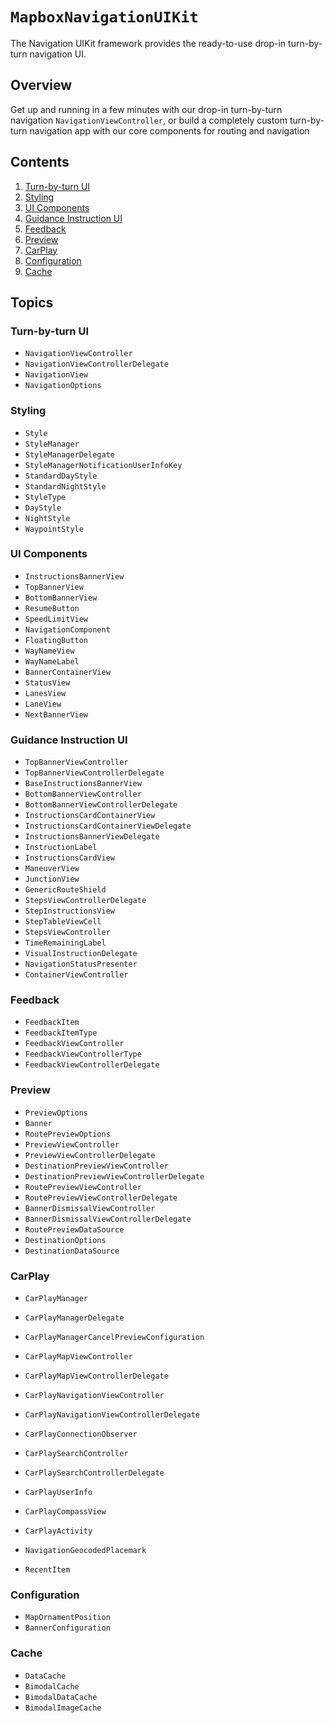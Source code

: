 # ``MapboxNavigationUIKit``

The Navigation UIKit framework provides the ready-to-use drop-in turn-by-turn navigation UI.

## Overview

Get up and running in a few minutes with our drop-in turn-by-turn navigation ``NavigationViewController``, or build a completely custom turn-by-turn navigation app with our core components for routing and navigation

## Contents

1. [Turn-by-turn UI](#turn-by-turn-ui)
1. [Styling](#styling)
1. [UI Components](#ui-components)
1. [Guidance Instruction UI](#guidance-instruction-ui)
1. [Feedback](#feedback)
1. [Preview](#preview)
1. [CarPlay](#carplay)
1. [Configuration](#configuration)
1. [Cache](#cache)

## Topics

### Turn-by-turn UI

- ``NavigationViewController``
- ``NavigationViewControllerDelegate``
- ``NavigationView``
- ``NavigationOptions``

### Styling

- ``Style``
- ``StyleManager``
- ``StyleManagerDelegate``
- ``StyleManagerNotificationUserInfoKey``
- ``StandardDayStyle``
- ``StandardNightStyle``
- ``StyleType``
- ``DayStyle``
- ``NightStyle``
- ``WaypointStyle``

### UI Components

- ``InstructionsBannerView``
- ``TopBannerView``
- ``BottomBannerView``
- ``ResumeButton``
- ``SpeedLimitView``
- ``NavigationComponent``
- ``FloatingButton``
- ``WayNameView``
- ``WayNameLabel``
- ``BannerContainerView``
- ``StatusView``
- ``LanesView``
- ``LaneView``
- ``NextBannerView``

### Guidance Instruction UI

- ``TopBannerViewController``
- ``TopBannerViewControllerDelegate``
- ``BaseInstructionsBannerView``
- ``BottomBannerViewController``
- ``BottomBannerViewControllerDelegate``
- ``InstructionsCardContainerView``
- ``InstructionsCardContainerViewDelegate``
- ``InstructionsBannerViewDelegate``
- ``InstructionLabel``
- ``InstructionsCardView``
- ``ManeuverView``
- ``JunctionView``
- ``GenericRouteShield``
- ``StepsViewControllerDelegate``
- ``StepInstructionsView``
- ``StepTableViewCell``
- ``StepsViewController``
- ``TimeRemainingLabel``
- ``VisualInstructionDelegate``
- ``NavigationStatusPresenter``
- ``ContainerViewController``

### Feedback

- ``FeedbackItem``
- ``FeedbackItemType``
- ``FeedbackViewController``
- ``FeedbackViewControllerType``
- ``FeedbackViewControllerDelegate``

### Preview

- ``PreviewOptions``
- ``Banner``
- ``RoutePreviewOptions``
- ``PreviewViewController``
- ``PreviewViewControllerDelegate``
- ``DestinationPreviewViewController``
- ``DestinationPreviewViewControllerDelegate``
- ``RoutePreviewViewController``
- ``RoutePreviewViewControllerDelegate``
- ``BannerDismissalViewController``
- ``BannerDismissalViewControllerDelegate``
- ``RoutePreviewDataSource``
- ``DestinationOptions``
- ``DestinationDataSource``

### CarPlay

- ``CarPlayManager``
- ``CarPlayManagerDelegate``
- ``CarPlayManagerCancelPreviewConfiguration``
- ``CarPlayMapViewController``
- ``CarPlayMapViewControllerDelegate``
- ``CarPlayNavigationViewController``
- ``CarPlayNavigationViewControllerDelegate``
- ``CarPlayConnectionObserver``
- ``CarPlaySearchController``
- ``CarPlaySearchControllerDelegate``

- ``CarPlayUserInfo``
- ``CarPlayCompassView``
- ``CarPlayActivity``
- ``NavigationGeocodedPlacemark``
- ``RecentItem``

### Configuration

- ``MapOrnamentPosition``
- ``BannerConfiguration``

### Cache

- ``DataCache``
- ``BimodalCache``
- ``BimodalDataCache``
- ``BimodalImageCache``
